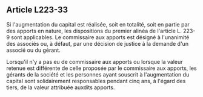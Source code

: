 Article L223-33
----
Si l'augmentation du capital est réalisée, soit en totalité, soit en partie par
des apports en nature, les dispositions du premier alinéa de l'article L. 223-9
sont applicables. Le commissaire aux apports est désigné à l'unanimité des
associés ou, à défaut, par une décision de justice à la demande d'un associé ou
du gérant.

Lorsqu'il n'y a pas eu de commissaire aux apports ou lorsque la valeur retenue
est différente de celle proposée par le commissaire aux apports, les gérants de
la société et les personnes ayant souscrit à l'augmentation du capital sont
solidairement responsables pendant cinq ans, à l'égard des tiers, de la valeur
attribuée auxdits apports.
